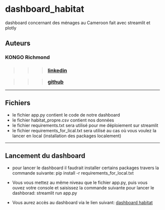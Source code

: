 # dashboard_habitat
dashboard concernant des ménages au Cameroon fait avec streamlit et plotly

## Auteurs
<h3>KONGO Richmond<h3>

>>> [linkedin](https://www.linkedin.com/in/richmond-kongo/)

>>> [github](https://github.com/richmondkongo/)

-----------------------------------------------------------------------------------------------------------------------------------------------------------------

## Fichiers

- le fichier app.py contient le code de notre dashboard
- le fichier habitat_propre.csv contient nos données
- le fichier requirements.txt sera utilisé pour me déploiement sur streamlit
- le fichier requirements_for_lical.txt sera utilisé au cas où vous voulez la lancer en local (installation des packages localement)

-----------------------------------------------------------------------------------------------------------------------------------------------------------------

## Lancement du dashboard

- pour lancer le dashboard il faudrait installer certains packages travers la commande suivante:
	pip install -r requirements_for_local.txt

- Vous vous mettez au même niveau que le fichier app.py, puis vous ouvez votre console et saisissez la commande suivante pour lancer le dashborad:
	streamlit run app.py
- Vous aurez accès au dashboard via le lien suivant: [dashboard habitat](https://share.streamlit.io/richmondkongo/dashboard_habitat/main/app.py)